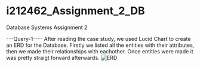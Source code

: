 # i212462_Assignment_2_DB
Database Systems Assignment 2

---Query-1----
After reading the case study, we used Lucid Chart to create an ERD for the Database. Firstly we listed all the entities with their attributes, then we made their relationships with eachother. Once entities were made it was pretty straigt forward afterwards.
![ERD](https://user-images.githubusercontent.com/112579606/227843604-210d1297-8487-41f5-93a3-09c28d4da667.png)
